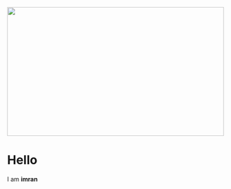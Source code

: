 <img src="https://avatars.githubusercontent.com/u/89136657?v=4" style="height:300px; width:100%;"/>
<h1>Hello</h1>
I am <b>imran</b>
